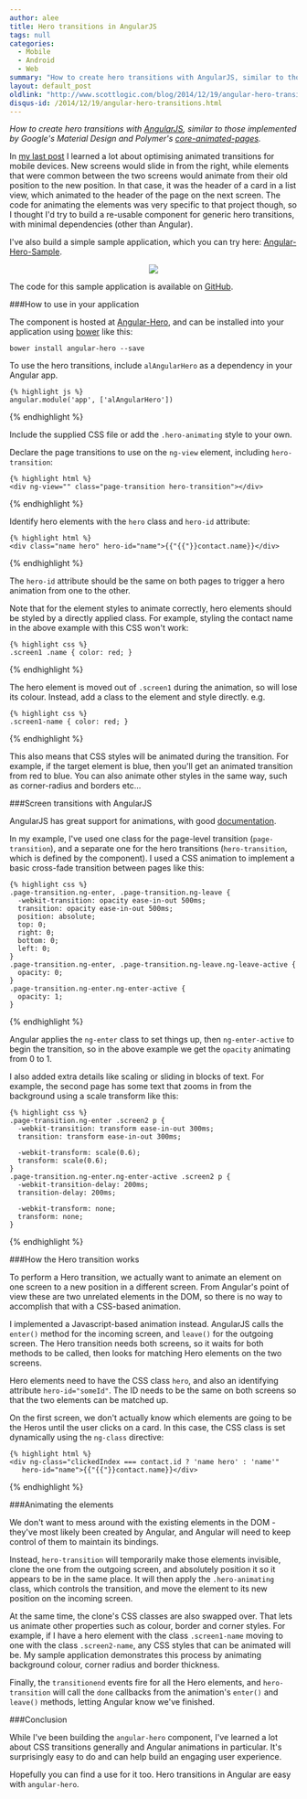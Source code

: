 ```yaml
---
author: alee
title: Hero transitions in AngularJS
tags: null
categories:
  - Mobile
  - Android
  - Web
summary: "How to create hero transitions with AngularJS, similar to those implemented by Google's Material Design and Polymer's core-animated-pages."
layout: default_post
oldlink: "http://www.scottlogic.com/blog/2014/12/19/angular-hero-transitions.html"
disqus-id: /2014/12/19/angular-hero-transitions.html
---
```



*How to create hero transitions with [AngularJS](https://angularjs.org/), similar to those implemented by Google's Material Design and Polymer's [core-animated-pages](https://www.polymer-project.org/docs/elements/core-elements.html#core-animated-pages).*

In <a href="{{ site.github.url }}/2014/12/12/html5-android-optimisation.html">my last post</a> I learned a lot about optimising animated transitions for mobile devices. New screens would slide in from the right, while elements that were common between the two screens would animate from their old position to the new position. In that case, it was the header of a card in a list view, which animated to the header of the page on the next screen. The code for animating the elements was very specific to that project though, so I thought I'd try to build a re-usable component for generic hero transitions, with minimal dependencies (other than Angular).

I've also build a simple sample application, which you can try here: <a href="{{ site.github.url }}/alee/assets/angular-hero/app" target="_blank">Angular-Hero-Sample</a>.

<a href="{{ site.github.url }}/alee/assets/angular-hero/angular-hero-sample.gif" target="_blank" style="display: block; text-align: center">
  <img src="{{ site.github.url }}/alee/assets/angular-hero/angular-hero-sample.gif" style="max-width: 300px;"/>
</a>

The code for this sample application is available on [GitHub](https://github.com/DevAndyLee/Angular-Hero-Sample).

###How to use in your application

The component is hosted at [Angular-Hero](https://github.com/DevAndyLee/Angular-Hero), and can be installed into your application using [bower](http://bower.io/) like this:

    bower install angular-hero --save

To use the hero transitions, include `alAngularHero` as a dependency in your Angular app.

    {% highlight js %}
    angular.module('app', ['alAngularHero'])
{% endhighlight %}

Include the supplied CSS file or add the `.hero-animating` style to your own.

Declare the page transitions to use on the `ng-view` element, including `hero-transition`:

    {% highlight html %}
    <div ng-view="" class="page-transition hero-transition"></div>
{% endhighlight %}

Identify hero elements with the `hero` class and `hero-id` attribute:

    {% highlight html %}
    <div class="name hero" hero-id="name">{{"{{"}}contact.name}}</div>
{% endhighlight %}

The `hero-id` attribute should be the same on both pages to trigger a hero animation from one to the other.

Note that for the element styles to animate correctly, hero elements should be styled by a directly applied class.
For example, styling the contact name in the above example with this CSS won't work:

    {% highlight css %}
    .screen1 .name { color: red; }
{% endhighlight %}

The hero element is moved out of `.screen1` during the animation, so will lose its colour.
Instead, add a class to the element and style directly. e.g.

    {% highlight css %}
    .screen1-name { color: red; }
{% endhighlight %}

This also means that CSS styles will be animated during the transition.
For example, if the target element is blue, then you'll get an animated transition from red to blue.
You can also animate other styles in the same way, such as corner-radius and borders etc...

###Screen transitions with AngularJS

AngularJS has great support for animations, with good [documentation](https://docs.angularjs.org/guide/animations).

In my example, I've used one class for the page-level transition (`page-transition`), and a separate one for the hero transitions (`hero-transition`, which is defined by the component). 
I used a CSS animation to implement a basic cross-fade transition between pages like this:

    {% highlight css %}
    .page-transition.ng-enter, .page-transition.ng-leave {
      -webkit-transition: opacity ease-in-out 500ms;
      transition: opacity ease-in-out 500ms;
      position: absolute;
      top: 0;
      right: 0;
      bottom: 0;
      left: 0;
    }
    .page-transition.ng-enter, .page-transition.ng-leave.ng-leave-active {
      opacity: 0;
    }
    .page-transition.ng-enter.ng-enter-active {
      opacity: 1;
    }
{% endhighlight %}

Angular applies the `ng-enter` class to set things up, then `ng-enter-active` to begin the transition, so in the above example we get the `opacity` animating from 0 to 1.

I also added extra details like scaling or sliding in blocks of text. For example, the second page has some text that zooms in from the background using a scale transform like this:

    {% highlight css %}
    .page-transition.ng-enter .screen2 p {
      -webkit-transition: transform ease-in-out 300ms;
      transition: transform ease-in-out 300ms;

      -webkit-transform: scale(0.6);
      transform: scale(0.6);
    }
    .page-transition.ng-enter.ng-enter-active .screen2 p {
      -webkit-transition-delay: 200ms;
      transition-delay: 200ms;

      -webkit-transform: none;
      transform: none;
    }
{% endhighlight %}

###How the Hero transition works

To perform a Hero transition, we actually want to animate an element on one screen to a new position in a different screen. From Angular's point of view these are two unrelated elements in the DOM, so there is no way to accomplish that with a CSS-based animation.

I implemented a Javascript-based animation instead. AngularJS calls the `enter()` method for the incoming screen, and `leave()` for the outgoing screen. The Hero transition needs both screens, so it waits for both methods to be called, then looks for matching Hero elements on the two screens.

Hero elements need to have the CSS class `hero`, and also an identifying attribute `hero-id="someId"`. The ID needs to be the same on both screens so that the two elements can be matched up.

On the first screen, we don't actually know which elements are going to be the Heros until the user clicks on a card. In this case, the CSS class is set dynamically using the `ng-class` directive:

    {% highlight html %}
    <div ng-class="clickedIndex === contact.id ? 'name hero' : 'name'"
       hero-id="name">{{"{{"}}contact.name}}</div>
{% endhighlight %}

###Animating the elements

We don't want to mess around with the existing elements in the DOM - they've most likely been created by Angular, and Angular will need to keep control of them to maintain its bindings.

Instead, `hero-transition` will temporarily make those elements invisible, clone the one from the outgoing screen, and absolutely position it so it appears to be in the same place. It will then apply the `.hero-animating` class, which controls the transition, and move the element to its new position on the incoming screen.

At the same time, the clone's CSS classes are also swapped over. That lets us animate other properties such as colour, border and corner styles. For example, if I have a hero element with the class `.screen1-name` moving to one with the class `.screen2-name`, any CSS styles that can be animated will be. My sample application demonstrates this process by animating background colour, corner radius and border thickness.

Finally, the `transitionend` events fire for all the Hero elements, and `hero-transition` will call the `done` callbacks from the animation's `enter()` and `leave()` methods, letting Angular know we've finished.

###Conclusion

While I've been building the `angular-hero` component, I've learned a lot about CSS transitions generally and Angular animations in particular. It's surprisingly easy to do and can help build an engaging user experience. 

Hopefully you can find a use for it too. Hero transitions in Angular are easy with `angular-hero`.























